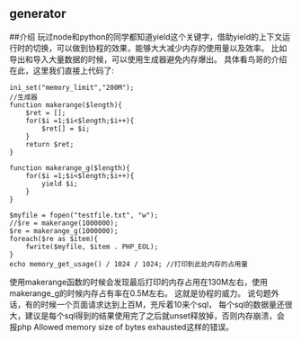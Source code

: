generator
-

##介绍
玩过node和python的同学都知道yield这个关键字，借助yield的上下文运行时的切换，可以做到协程的效果，能够大大减少内存的使用量以及效率。
比如导出和导入大量数据的时候，可以使用生成器避免内存爆出。
具体看鸟哥的介绍在此，这里我们直接上代码了:

```
ini_set("memory_limit","200M");
//生成器
function makerange($length){
    $ret = [];
    for($i =1;$i<$length;$i++){
        $ret[] = $i;
    }
    return $ret;
}

function makerange_g($length){
    for($i =1;$i<$length;$i++){
        yield $i;
    }
}

$myfile = fopen("testfile.txt", "w");
//$re = makerange(1000000);
$re = makerange_g(1000000);
foreach($re as $item){
    fwrite($myfile, $item . PHP_EOL);
}
echo memory_get_usage() / 1024 / 1024; //打印到此处内存的占用量
```
使用makerange函数的时候会发现最后打印的内存占用在130M左右，使用makerange_g的时候内存占有率在0.5M左右。
这就是协程的威力。
说句题外话，有的时候一个页面请求达到上百M，充斥着10来个sql，
每个sql的数据量还很大，建议是每个sql得到的结果使用完了之后就unset释放掉，否则内存崩溃，会报php Allowed memory size of bytes exhausted这样的错误。